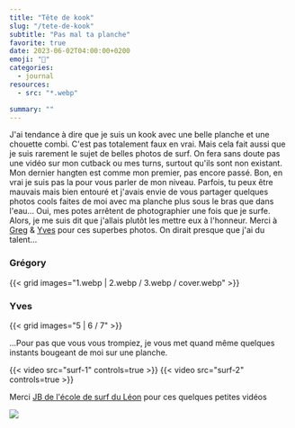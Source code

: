 ```yaml
---
title: "Tête de kook"
slug: "/tete-de-kook"
subtitle: "Pas mal ta planche"
favorite: true
date: 2023-06-02T04:00:00+0200
emoji: "📸"
categories:
  - journal
resources:
  - src: "*.webp"

summary: ""
---
```


J'ai tendance à dire que je suis un kook avec une belle planche et une chouette combi. C'est pas totalement faux en vrai. Mais cela fait aussi que je suis rarement le sujet de belles photos de surf. On fera sans doute pas une vidéo sur mon cutback ou mes turns, surtout qu'ils sont non existant. Mon dernier hangten est comme mon premier, pas encore passé. Bon, en vrai je suis pas la pour vous parler de mon niveau. Parfois, tu peux être mauvais mais bien entouré et j'avais envie de vous partager quelques photos cools faites de moi avec ma planche plus sous le bras que dans l'eau... Oui, mes potes arrêtent de photographier une fois que je surfe. Alors, je me suis dit que j'allais plutôt les mettre eux à l'honneur. Merci à [Greg](https://gregorymignard.com) & [Yves](https://yvesquere.com) pour ces superbes photos. On dirait presque que j'ai du talent... 

### Grégory

{{< grid images="1.webp | 2.webp / 3.webp  / cover.webp" >}}

### Yves

{{< grid images="5 | 6 / 7" >}}

...Pour pas que vous vous trompiez, je vous met quand même quelques instants bougeant de moi sur une planche.
 
{{< video src="surf-1" controls=true >}}
{{< video src="surf-2" controls=true >}}

Merci [JB de l'école de surf du Léon](https://www.ecole-surf-leon.com) pour ces quelques petites vidéos

![](horrible)
